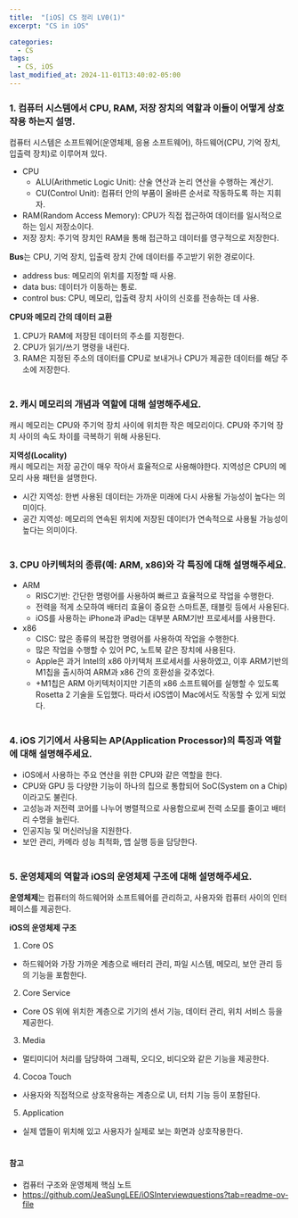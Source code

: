 ```yaml
---
title:  "[iOS] CS 정리 LV0(1)"
excerpt: "CS in iOS"

categories:
  - CS
tags:
  - CS, iOS
last_modified_at: 2024-11-01T13:40:02-05:00
---
```



### 1. 컴퓨터 시스템에서 CPU, RAM, 저장 장치의 역할과 이들이 어떻게 상호작용 하는지 설명.
컴퓨터 시스템은 소프트웨어(운영체제, 응용 소프트웨어), 하드웨어(CPU, 기억 장치, 입출력 장치)로 이루어져 있다.

- CPU
  - ALU(Arithmetic Logic Unit): 산술 연산과 논리 연산을 수행하는 계산기.
  - CU(Control Unit): 컴퓨터 안의 부품이 올바른 순서로 작동하도록 하는 지휘자.
- RAM(Random Access Memory): CPU가 직접 접근하여 데이터를 일시적으로 하는 임시 저장소이다.
- 저장 장치: 주기억 장치인 RAM을 통해 접근하고 데이터를 영구적으로 저장한다.

**Bus**는 CPU, 기억 장치, 입출력 장치 간에 데이터를 주고받기 위한 경로이다. 
- address bus: 메모리의 위치를 지정할 때 사용.
- data bus: 데이터가 이동하는 통로.
- control bus: CPU, 메모리, 입출력 장치 사이의 신호를 전송하는 데 사용.

**CPU와 메모리 간의 데이터 교환**<br>
1. CPU가 RAM에 저장된 데이터의 주소를 지정한다.
2. CPU가 읽기/쓰기 명령을 내린다.
3. RAM은 지정된 주소의 데이터를 CPU로 보내거나 CPU가 제공한 데이터를 해당 주소에 저장한다.
<br><br>

### 2. 캐시 메모리의 개념과 역할에 대해 설명해주세요.
캐시 메모리는 CPU와 주기억 장치 사이에 위치한 작은 메모리이다. 
CPU와 주기억 장치 사이의 속도 차이를 극복하기 위해 사용된다.

**지역성(Locality)**<br>
캐시 메모리는 저장 공간이 매우 작아서 효율적으로 사용해야한다. 지역성은 CPU의 메모리 사용 패턴을 설명한다.
- 시간 지역성: 한번 사용된 데이터는 가까운 미래에 다시 사용될 가능성이 높다는 의미이다.
- 공간 지역성: 메모리의 연속된 위치에 저장된 데이터가 연속적으로 사용될 가능성이 높다는 의미이다.
<br><br>

### 3. CPU 아키텍처의 종류(예: ARM, x86)와 각 특징에 대해 설명해주세요.

- ARM
  - RISC기반: 간단한 명령어를 사용하여 빠르고 효율적으로 작업을 수행한다. 
  - 전력을 적게 소모하여 배터리 효율이 중요한 스마트폰, 태블릿 등에서 사용된다.
  - iOS를 사용하는 iPhone과 iPad는 대부분 ARM기반 프로세서를 사용한다.
- x86
  - CISC: 많은 종류의 복잡한 명령어를 사용하여 작업을 수행한다.
  - 많은 작업을 수행할 수 있어 PC, 노트북 같은 장치에 사용된다.
  - Apple은 과거 Intel의 x86 아키텍처 프로세서를 사용하였고, 이후 ARM기반의 M1칩을 출시하여 ARM과 x86 간의 호환성을 갖추었다.
  - +M1칩은 ARM 아키텍처이지만 기존의 x86 소프트웨어를 실행할 수 있도록 Rosetta 2 기술을 도입했다. 따라서 iOS앱이 Mac에서도 작동할 수 있게 되었다.
<br><br>

### 4. iOS 기기에서 사용되는 AP(Application Processor)의 특징과 역할에 대해 설명해주세요.
- iOS에서 사용하는 주요 연산을 위한 CPU와 같은 역할을 한다. 
- CPU와 GPU 등 다양한 기능이 하나의 칩으로 통합되어 SoC(System on a Chip)이라고도 불린다.
- 고성능과 저전력 코어를 나누어 병렬적으로 사용함으로써 전력 소모를 줄이고 배터리 수명을 늘린다.
- 인공지능 및 머신러닝을 지원한다.
- 보안 관리, 카메라 성능 최적화, 앱 실행 등을 담당한다.
<br><br>

### 5. 운영체제의 역할과 iOS의 운영체제 구조에 대해 설명해주세요.<br>
**운영체제**는 컴퓨터의 하드웨어와 소프트웨어를 관리하고, 사용자와 컴퓨터 사이의 인터페이스를 제공한다.

**iOS의 운영체제 구조**
1. Core OS
  - 하드웨어와 가장 가까운 계층으로 배터리 관리, 파일 시스템, 메모리, 보안 관리 등의 기능을 포함한다.
2. Core Service
  - Core OS 위에 위치한 계층으로 기기의 센서 기능, 데이터 관리, 위치 서비스 등을 제공한다.
3. Media
  - 멀티미디어 처리를 담당하여 그래픽, 오디오, 비디오와 같은 기능을 제공한다.
4. Cocoa Touch
  - 사용자와 직접적으로 상호작용하는 계층으로 UI, 터치 기능 등이 포함된다.
5. Application
  - 실제 앱들이 위치해 있고 사용자가 실제로 보는 화면과 상호작용한다.
<br><br>

#### 참고
- 컴퓨터 구조와 운영체제 핵심 노트
- https://github.com/JeaSungLEE/iOSInterviewquestions?tab=readme-ov-file
